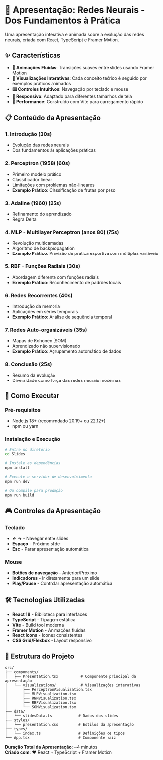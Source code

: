 # 🧠 Apresentação: Redes Neurais - Dos Fundamentos à Prática

Uma apresentação interativa e animada sobre a evolução das redes neurais, criada com React, TypeScript e Framer Motion.

## ✨ Características

- **🎨 Animações Fluidas**: Transições suaves entre slides usando Framer Motion
- **🎯 Visualizações Interativas**: Cada conceito teórico é seguido por exemplos práticos animados
- **⌨️ Controles Intuitivos**: Navegação por teclado e mouse
- **📱 Responsivo**: Adaptado para diferentes tamanhos de tela
- **🚀 Performance**: Construído com Vite para carregamento rápido

## 📋 Conteúdo da Apresentação

### 1. **Introdução** (30s)
- Evolução das redes neurais
- Dos fundamentos às aplicações práticas

### 2. **Perceptron (1958)** (60s)
- Primeiro modelo prático
- Classificador linear
- Limitações com problemas não-lineares
- **Exemplo Prático**: Classificação de frutas por peso

### 3. **Adaline (1960)** (25s)
- Refinamento do aprendizado
- Regra Delta

### 4. **MLP - Multilayer Perceptron (anos 80)** (75s)
- Revolução multicamadas
- Algoritmo de backpropagation
- **Exemplo Prático**: Previsão de prática esportiva com múltiplas variáveis

### 5. **RBF - Funções Radiais** (30s)
- Abordagem diferente com funções radiais
- **Exemplo Prático**: Reconhecimento de padrões locais

### 6. **Redes Recorrentes** (40s)
- Introdução da memória
- Aplicações em séries temporais
- **Exemplo Prático**: Análise de sequência temporal

### 7. **Redes Auto-organizáveis** (35s)
- Mapas de Kohonen (SOM)
- Aprendizado não supervisionado
- **Exemplo Prático**: Agrupamento automático de dados

### 8. **Conclusão** (25s)
- Resumo da evolução
- Diversidade como força das redes neurais modernas

## 🚀 Como Executar

### Pré-requisitos
- Node.js 18+ (recomendado 20.19+ ou 22.12+)
- npm ou yarn

### Instalação e Execução

```bash
# Entre no diretório
cd Slides

# Instale as dependências
npm install

# Execute o servidor de desenvolvimento
npm run dev

# Ou compile para produção
npm run build
```

## 🎮 Controles da Apresentação

### Teclado
- **← →** - Navegar entre slides
- **Espaço** - Próximo slide
- **Esc** - Parar apresentação automática

### Mouse
- **Botões de navegação** - Anterior/Próximo
- **Indicadores** - Ir diretamente para um slide
- **Play/Pause** - Controlar apresentação automática

## 🛠️ Tecnologias Utilizadas

- **React 18** - Biblioteca para interfaces
- **TypeScript** - Tipagem estática
- **Vite** - Build tool moderna
- **Framer Motion** - Animações fluidas
- **React Icons** - Ícones consistentes
- **CSS Grid/Flexbox** - Layout responsivo

## 📁 Estrutura do Projeto

```
src/
├── components/
│   ├── Presentation.tsx          # Componente principal da apresentação
│   └── visualizations/           # Visualizações interativas
│       ├── PerceptronVisualization.tsx
│       ├── MLPVisualization.tsx
│       ├── RNNVisualization.tsx
│       ├── RBFVisualization.tsx
│       └── SOMVisualization.tsx
├── data/
│   └── slidesData.ts            # Dados dos slides
├── styles/
│   └── presentation.css         # Estilos da apresentação
├── types/
│   └── index.ts                 # Definições de tipos
└── App.tsx                      # Componente raiz
```

**Duração Total da Apresentação**: ~4 minutos  
**Criado com**: ❤️ React + TypeScript + Framer Motion
